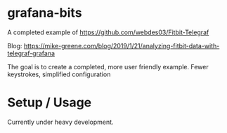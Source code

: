 # grafana-bits
A completed example of https://github.com/webdes03/Fitbit-Telegraf

Blog: https://mike-greene.com/blog/2019/1/21/analyzing-fitbit-data-with-telegraf-grafana

The goal is to create a completed, more user friendly example. Fewer keystrokes, simplified configuration

# Setup / Usage
Currently under heavy development.